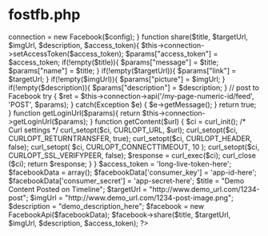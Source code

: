 # fostfb.php
<?php
 require_once 'src/facebook.php';
class FacebookApi {

    var $consumer;
    var $token;
    var $method;
    var $http_status;
    var $last_api_call;
    var $callback;
    var $connection;
    var $access_token;

    function __construct($data){
        $config = array();
        $config['appId'] = $data['consumer_key'];
        $config['secret'] = $data['consumer_secret'];

        $this->connection = new Facebook($config);

    }

    function share($title, $targetUrl, $imgUrl, $description, $access_token){

        $this->connection->setAccessToken($access_token);

        $params["access_token"] = $access_token;
        if(!empty($title)){
            $params["message"] = $title;
            $params["name"] = $title;
        }
        if(!empty($targetUrl)){
            $params["link"] = $targetUrl;
        }
        if(!empty($imgUrl)){
            $params["picture"] = $imgUrl;
        }
        if(!empty($description)){
            $params["description"] = $description;
        }

        // post to Facebook
        try {
          $ret = $this->connection->api('/my-page-numeric-id/feed', 'POST', $params);
        } catch(Exception $e) {
          $e->getMessage();
        }

        return true;
    }

    function getLoginUrl($params){
        return $this->connection->getLoginUrl($params);
    }

    function getContent($url) {
        $ci = curl_init();
        /* Curl settings */
        curl_setopt($ci, CURLOPT_URL, $url);
        curl_setopt($ci, CURLOPT_RETURNTRANSFER, true);
        curl_setopt($ci, CURLOPT_HEADER, false);
        curl_setopt( $ci, CURLOPT_CONNECTTIMEOUT, 10 );

        curl_setopt($ci, CURLOPT_SSL_VERIFYPEER, false);

        $response = curl_exec($ci);
        curl_close ($ci);
        return $response;
      }
}

$access_token = 'long-live-token-here';
$facebookData = array();
$facebookData['consumer_key'] = 'app-id-here';
$facebookData['consumer_secret'] = 'app-secret-here';

$title = "Demo Content Posted on Timeline";
$targetUrl = "http://www.demo_url.com/1234-post";
$imgUrl = "http://www.demo_url.com/1234-post-image.png";
$description = "demo_description_here"; 

$facebook = new FacebookApi($facebookData);
$facebook->share($title, $targetUrl, $imgUrl, $description, $access_token);

?>
